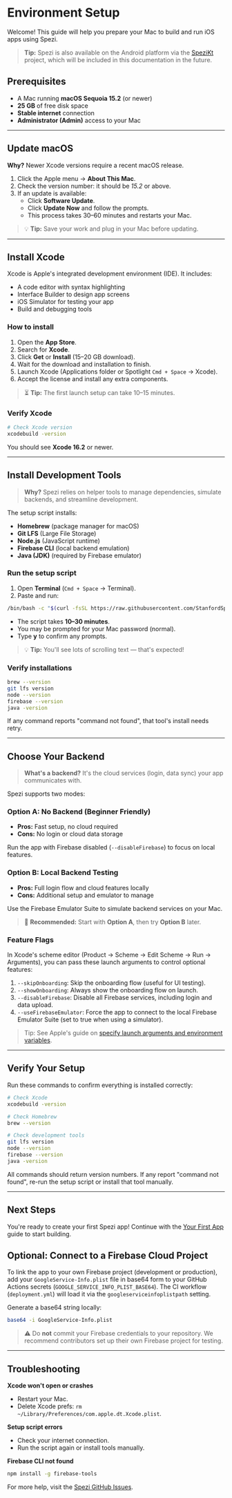 # Environment Setup

Welcome! This guide will help you prepare your Mac to build and run iOS apps using Spezi. 

> **Tip:** Spezi is also available on the Android platform via the [SpeziKt](https://github.com/StanfordSpezi/SpeziKt) project, which will be included in this documentation in the future.


## Prerequisites

- A Mac running **macOS Sequoia 15.2** (or newer)
- **25 GB** of free disk space
- **Stable internet** connection
- **Administrator (Admin)** access to your Mac

---

## Update macOS

**Why?** Newer Xcode versions require a recent macOS release.

1. Click the Apple  menu → **About This Mac**.
2. Check the version number: it should be *15.2* or above.
3. If an update is available:
   - Click **Software Update**.
   - Click **Update Now** and follow the prompts.
   - This process takes 30–60 minutes and restarts your Mac.

> 💡 **Tip:** Save your work and plug in your Mac before updating.

---

## Install Xcode

Xcode is Apple's integrated development environment (IDE). It includes:
- A code editor with syntax highlighting
- Interface Builder to design app screens
- iOS Simulator for testing your app
- Build and debugging tools

### How to install

1. Open the **App Store**.
2. Search for **Xcode**.
3. Click **Get** or **Install** (15–20 GB download).
4. Wait for the download and installation to finish.
5. Launch Xcode (Applications folder or Spotlight `Cmd + Space` → Xcode).
6. Accept the license and install any extra components.

> ⏳ **Tip:** The first launch setup can take 10–15 minutes.

### Verify Xcode

```bash
# Check Xcode version
xcodebuild -version
```

You should see **Xcode 16.2** or newer.

---

## Install Development Tools

> **Why?** Spezi relies on helper tools to manage dependencies, simulate backends, and streamline development.

The setup script installs:
- **Homebrew** (package manager for macOS)
- **Git LFS** (Large File Storage)
- **Node.js** (JavaScript runtime)
- **Firebase CLI** (local backend emulation)
- **Java (JDK)** (required by Firebase emulator)

### Run the setup script

1. Open **Terminal** (`Cmd + Space` → Terminal).
2. Paste and run:

```bash
/bin/bash -c "$(curl -fsSL https://raw.githubusercontent.com/StanfordSpezi/SpeziTemplateApplication/HEAD/Scripts/setup.sh)"
```

- The script takes **10–30 minutes**.
- You may be prompted for your Mac password (normal).
- Type **y** to confirm any prompts.

> 💡 **Tip:** You'll see lots of scrolling text — that's expected!

### Verify installations

```bash
brew --version
git lfs version
node --version
firebase --version
java -version
```

If any command reports "command not found", that tool's install needs retry.

---

## Choose Your Backend

> **What's a backend?** It's the cloud services (login, data sync) your app communicates with.

Spezi supports two modes:

### Option A: No Backend (Beginner Friendly)

- **Pros:** Fast setup, no cloud required
- **Cons:** No login or cloud data storage

Run the app with Firebase disabled (`--disableFirebase`) to focus on local features.

### Option B: Local Backend Testing

- **Pros:** Full login flow and cloud features locally
- **Cons:** Additional setup and emulator to manage

Use the Firebase Emulator Suite to simulate backend services on your Mac.

> 🚀 **Recommended:** Start with **Option A**, then try **Option B** later.

### Feature Flags

In Xcode's scheme editor (Product → Scheme → Edit Scheme → Run → Arguments), you can pass these launch arguments to control optional features:

1. `--skipOnboarding`: Skip the onboarding flow (useful for UI testing).
2. `--showOnboarding`: Always show the onboarding flow on launch.
3. `--disableFirebase`: Disable all Firebase services, including login and data upload.
4. `--useFirebaseEmulator`: Force the app to connect to the local Firebase Emulator Suite (set to true when using a simulator).

> Tip: See Apple's guide on [specify launch arguments and environment variables](https://developer.apple.com/documentation/xcode/customizing-the-build-schemes-for-a-project#Specify-launch-arguments-and-environment-variables).

---

## Verify Your Setup

Run these commands to confirm everything is installed correctly:

```bash
# Check Xcode
xcodebuild -version

# Check Homebrew
brew --version

# Check development tools
git lfs version
node --version
firebase --version
java -version
```

All commands should return version numbers. If any report "command not found", re-run the setup script or install that tool manually.

---

## Next Steps

You're ready to create your first Spezi app! Continue with the [Your First App](your-first-app.md) guide to start building.

## Optional: Connect to a Firebase Cloud Project

To link the app to your own Firebase project (development or production), add your `GoogleService-Info.plist` file in base64 form to your GitHub Actions secrets (`GOOGLE_SERVICE_INFO_PLIST_BASE64`). The CI workflow (`deployment.yml`) will load it via the `googleserviceinfoplistpath` setting.

Generate a base64 string locally:
```bash
base64 -i GoogleService-Info.plist
```

> ⚠️ Do **not** commit your Firebase credentials to your repository. We recommend contributors set up their own Firebase project for testing.

---

## Troubleshooting

**Xcode won't open or crashes**
- Restart your Mac.
- Delete Xcode prefs: `rm ~/Library/Preferences/com.apple.dt.Xcode.plist`.

**Setup script errors**
- Check your internet connection.
- Run the script again or install tools manually.

**Firebase CLI not found**
```bash
npm install -g firebase-tools
```

For more help, visit the [Spezi GitHub Issues](https://github.com/StanfordSpezi/Spezi/issues).